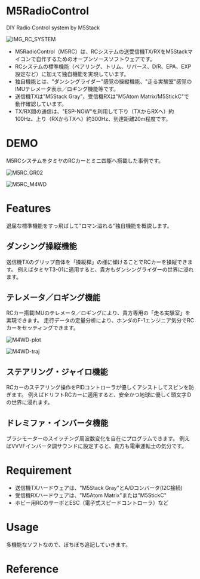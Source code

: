 # M5RadioControl
DIY Radio Control system by M5Stack

![IMG_RC_SYSTEM](https://user-images.githubusercontent.com/64751855/154823502-b6f40bb0-9fc7-4578-9e62-ac9f5db41d3a.jpg)

- M5RadioControl（M5RC）は、RCシステムの送受信機TX/RXをM5Stackマイコンで自作するためのオープンソースソフトウェアです。
- RCシステムの標準機能（ペアリング、トリム、リバース、D/R、EPA、EXP設定など）に加えて独自機能を実現しています。
- 独自機能とは、"ダンシングライダー"感覚の操縦機能、"走る実験室"感覚のIMUテレメータ表示／ロギング機能等です。
- 送信機TXは"M5Stack Gray"、受信機RXは"M5Atom Matrix/M5StickC"で動作確認しています。
- TX/RX間の通信は、"ESP-NOW"を利用して下り（TXからRXへ）約100Hz、上り（RXからTXへ）約300Hz、到達距離20m程度です。


# DEMO

M5RCシステムをタミヤのRCカーとミニ四駆へ搭載した事例です。

![M5RC_GR02](https://user-images.githubusercontent.com/64751855/155876897-721a2c08-705e-47fc-a46e-67b262cabae8.jpg)

![M5RC_M4WD](https://user-images.githubusercontent.com/64751855/155876951-76d9f351-90a1-456f-93d7-3befb422dc33.jpg)


# Features
退屈な標準機能をすっ飛ばして"ロマン溢れる"独自機能を概説します。

## ダンシング操縦機能
送信機TXのグリップ自体を「操縦桿」の様に傾けることでRCカーを操縦できます。
例えばタミヤT3-01に適用すると、貴方もダンシングライダーの世界に浸れます。


## テレメータ／ロギング機能
RCカー搭載IMUのテレメータ／ロギングにより、貴方専用の「走る実験室」を実現できます。
走行データの定量分析により、ホンダのF-1エンジニア気分でRCカーをセッティングできます。

![M4WD-plot](https://user-images.githubusercontent.com/64751855/155877157-9e4e1bb6-cacd-4e34-a1aa-a5ffe0449518.png)

![M4WD-traj](https://user-images.githubusercontent.com/64751855/155877205-44e6fe6a-db0b-4bdb-b37e-8a9ab7ada5a0.png)


## ステアリング・ジャイロ機能
RCカーのステアリング操作をPIDコントローラが優しくアシストしてスピンを防ぎます。
例えばドリフトRCカーに適用すると、安全かつ地球に優しく頭文字Ｄの世界に浸れます。


## ドレミファ・インバータ機能
ブラシモーターのスイッチング周波数変化を自在にプログラムできます。
例えばVVVFインバータ調サウンドに設定すると、貴方も電車運転士の気分です。


# Requirement

- 送信機TXハードウェアは、"M5Stack Gray"とA/Dコンバータ(I2C接続)
- 受信機RXハードウェアは、"M5Atom Matrix"または"M5StickC"
- ホビー用RCのサーボとESC（電子式スピードコントローラ）など


# Usage
多機能なソフトなので、ぼちぼち追記していきます。



# Reference


